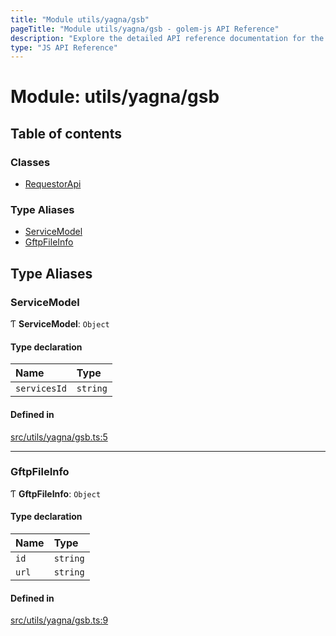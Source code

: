 ```yaml
---
title: "Module utils/yagna/gsb"
pageTitle: "Module utils/yagna/gsb - golem-js API Reference"
description: "Explore the detailed API reference documentation for the Module utils/yagna/gsb within the golem-js SDK for the Golem Network."
type: "JS API Reference"
---
```

# Module: utils/yagna/gsb

## Table of contents

### Classes

- [RequestorApi](../classes/utils_yagna_gsb.RequestorApi)

### Type Aliases

- [ServiceModel](utils_yagna_gsb#servicemodel)
- [GftpFileInfo](utils_yagna_gsb#gftpfileinfo)

## Type Aliases

### ServiceModel

Ƭ **ServiceModel**: `Object`

#### Type declaration

| Name | Type |
| :------ | :------ |
| `servicesId` | `string` |

#### Defined in

[src/utils/yagna/gsb.ts:5](https://github.com/golemfactory/golem-js/blob/e7b6d14/src/utils/yagna/gsb.ts#L5)

___

### GftpFileInfo

Ƭ **GftpFileInfo**: `Object`

#### Type declaration

| Name | Type |
| :------ | :------ |
| `id` | `string` |
| `url` | `string` |

#### Defined in

[src/utils/yagna/gsb.ts:9](https://github.com/golemfactory/golem-js/blob/e7b6d14/src/utils/yagna/gsb.ts#L9)
